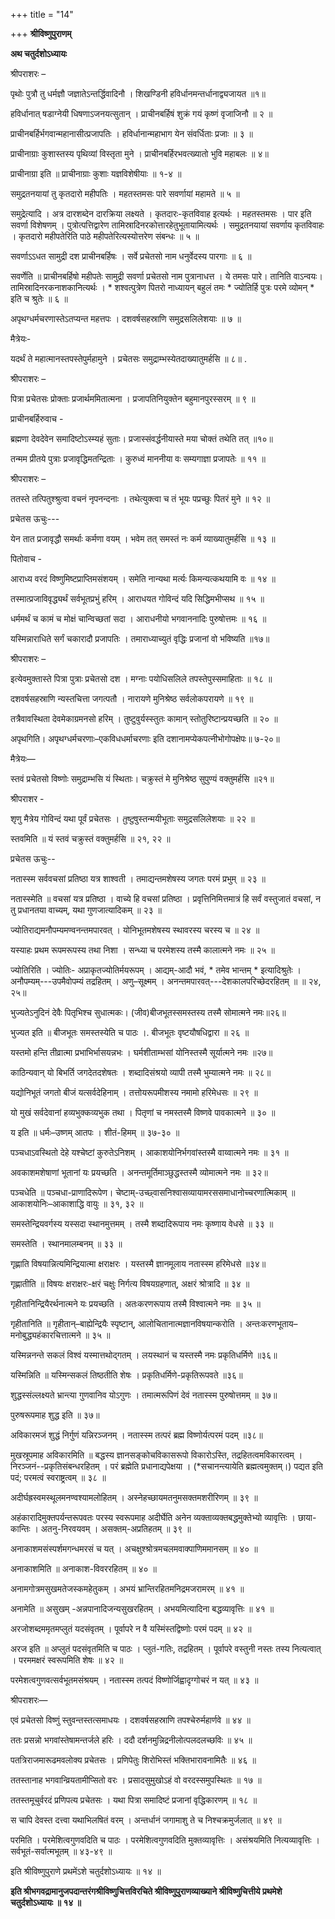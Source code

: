 +++
title = "14"

+++
**श्रीविष्णुपुराणम्**

**अथ चतुर्दशोऽध्यायः**

 श्रीपराशरः –

पृथोः पुत्रौ तु धर्मज्ञौ जज्ञातेऽन्तर्द्धिवादिनौ । शिखण्डिनी हविर्धानमन्तर्धानाद्व्यजायत ॥१॥

हविर्धानात् षडाग्नेयी धिषणाऽजनयत्सुतान् । प्राचीनबर्हिषं शुक्रं गयं कृष्णं वृजाजिनौ ॥ २ ॥

प्राचीनबर्हिर्भगवान्महानासीत्प्रजापतिः । हविर्धानान्महाभाग येन संवर्धिताः प्रजाः ॥ ३ ॥

प्राचीनाग्राः कुशास्तस्य पृथिव्यां विस्तृता मुने । प्राचीनबर्हिरभवत्ख्यातो भुवि महाबलः ॥ ४॥

 प्राचीनाग्रा इति ॥ प्राचीनाग्राः कुशाः यज्ञविशेषीयाः ॥ १-४ ॥

समुद्रतनयायां तु कृतदारो महीपतिः । महतस्तमसः पारे सवर्णायां महामते ॥ ५ ॥

 समुद्रेत्यादि । अत्र दारशब्देन दारक्रिया लक्ष्यते । कृतदारः-कृतविवाह इत्यर्थः । महतस्तमसः । पार इति सवर्णा विशेषणम् । पुत्रोत्पत्तिद्वारेण तामिस्रादिनरकोत्तारहेतुभूतायामित्यर्थः । समुद्रतनयायां सवर्णाय कृतविवाहः । कृतदारो महीपतेरिति पाठे महीपतेरित्यस्योत्तरेण संबन्धः ॥ ५ ॥

सवर्णाऽऽधत सामुद्री दश प्राचीनबर्हिषः । सर्वे प्रचेतसो नाम धनुर्वेदस्य पारगाः ॥ ६ ॥

 सवर्णेति ॥ प्राचीनबर्हिषो महीपतेः सामुद्री सवर्णा प्रचेतसो नाम पुत्रानाधत्त । ये तमसः पारे। तानिति वाऽन्वयः। तामिस्रादिनरकनाशकानित्यर्थः । * शश्वत्पुत्रेण पितरो नाध्यायन् बहुलं तमः * ज्योतिर्हि पुत्रः परमे व्योमन् * इति च श्रुतेः ॥ ६ ॥

अपृथग्धर्मचरणास्तेऽतप्यन्त महत्तपः । दशवर्षसहस्राणि समुद्रसलिलेशयाः ॥ ७ ॥

मैत्रेयः-

यदर्थं ते महात्मानस्तपस्तेपुर्महामुने । प्रचेतसः समुद्राम्भस्येतदाख्यातुमर्हसि ॥ ८॥ .

 श्रीपराशरः –

पित्रा प्रचेतसः प्रोक्ताः प्रजार्थममितात्मना । प्रजापतिनियुक्तेन बहुमानपुरस्सरम् ॥ ९ ॥

 प्राचीनबर्हिरुवाच -

ब्रह्मणा देवदेवेन समादिष्टोऽस्म्यहं सुताः। प्रजास्संवर्द्धनीयास्ते मया चोक्तं तथेति तत् ॥१०॥

तन्मम प्रीतये पुत्राः प्रजावृद्धिमतन्द्रिताः । कुरुध्वं माननीया वः सम्यगाज्ञा प्रजापतेः ॥ ११ ॥

 श्रीपराशरः –

ततस्ते तत्पितुश्श्रुत्वा वचनं नृपनन्दनाः । तथेत्युक्त्वा च तं भूयः पप्रच्छुः पितरं मुने ॥ १२ ॥

 प्रचेतस ऊचुः---

येन तात प्रजावृद्धौ समर्थाः कर्मणा वयम् । भवेम तत् समस्तं नः कर्म व्याख्यातुमर्हसि ॥ १३ ॥

 पितोवाच -

आराध्य वरदं विष्णुमिष्टप्राप्तिमसंशयम् । समेति नान्यथा मर्त्यः किमन्यत्कथयामि वः ॥ १४ ॥

तस्मात्प्रजाविवृद्ध्यर्थं सर्वभूतप्रभुं हरिम् । आराधयत गोविन्दं यदि सिद्धिमभीप्सथ ॥ १५ ॥

धर्ममर्थं च कामं च मोक्षं चान्विच्छतां सदा । आराधनीयो भगवाननादिः पुरुषोत्तमः ॥ १६ ॥

यस्मिन्नाराधिते सर्गं चकारादौ प्रजापतिः । तमाराध्याच्युतं वृद्धिः प्रजानां वो भविष्यति ॥१७॥

 श्रीपराशरः –

इत्येवमुक्तास्ते पित्रा पुत्राः प्रचेतसो दश । मग्नाः पयोधिसलिले तपस्तेपुस्समाहिताः ॥ १८ ॥

दशवर्षसहस्राणि न्यस्तचित्ता जगत्पतौ । नारायणे मुनिश्रेष्ठ सर्वलोकपरायणे ॥ १९ ॥

तत्रैवावस्थिता देवमेकाग्रमनसो हरिम् । तुष्टुवुर्यस्स्तुतः कामान् स्तोतुरिष्टान्प्रयच्छति ॥ २० ॥

 अपृथगिति। अपृथग्धर्मचरणाः–एकविधधर्माचरणाः इति दशानामप्येकपत्नीभोगोपक्षेपः॥ ७-२०॥

 मैत्रेयः—

स्तवं प्रचेतसो विष्णोः समुद्राम्भसि यं स्थिताः। चक्रुस्तं मे मुनिश्रेष्ठ सुपुण्यं वक्तुमर्हसि ॥२१॥

 श्रीपराशर -

शृणु मैत्रेय गोविन्दं यथा पूर्वं प्रचेतसः । *तुष्टु*वुस्तन्मयीभूताः समुद्रसलिलेशयाः ॥ २२ ॥

 स्तवमिति ॥ यं स्तवं चक्रुस्तं वक्तुमर्हसि ॥ २१, २२ ॥

 प्रचेतस ऊचुः--

नतास्स्म सर्ववचसां प्रतिष्ठा यत्र शाश्वती । तमाद्यन्तमशेषस्य जगतः परमं प्रभुम् ॥ २३ ॥

 नतास्स्मेति ॥ वचसां यत्र प्रतिष्ठा । वाच्ये हि वचसां प्रतिष्ठा । प्रवृत्तिनिमित्तमात्रं हि सर्वं वस्तुजातं वचसां, न तु प्रधानतया वाच्यम्, यथा गुणजात्यादिकम् ॥ २३ ॥

ज्योतिराद्यमनौपम्यमण्वनन्तमपारवत् । योनिभूतमशेषस्य स्थावरस्य चरस्य च ॥ २४ ॥

यस्याहः प्रथम रूपमरूपस्य तथा निशा । सन्ध्या च परमेशस्य तस्मै कालात्मने नमः ॥ २५ ॥

 ज्योतिरिति । ज्योतिः- अप्राकृतज्योतिर्मयरूपम् । आद्यम्-आदौ भवं, * तमेव भान्तम् * इत्यादिश्रुतेः । अनौपम्यम्---उपमैवोपम्यं तद्रहितम् । अणु–सूक्ष्मम् । अनन्तमपारवत्---देशकालपरिच्छेदरहितम् ॥ ॥ २४, २५॥

भुज्यतेऽनुदिनं देवैः पितृभिश्च सुधात्मकः। (जीव)बीजभूतस्समस्तस्य तस्मै सोमात्मने नमः॥२६॥

 भुज्यत इति ॥ बीजभूतः समस्तस्येति च पाठः ।. बीजभूतः वृष्टयौषधिद्वारा ॥ २६ ॥

यस्तमो हन्ति तीव्रात्मा प्रभाभिर्भासयन्नभः । घर्मशीताम्भसां योनिस्तस्मै सूर्यात्मने नमः ॥२७॥

काठिन्यवान् यो बिभर्ति जगदेतदशेषतः । शब्दादिसंश्रयो व्यापी तस्मै भुम्यात्मने नमः ॥ २८॥

यद्योनिभूतं जगतो बीजं यत्सर्वदेहिनाम् । तत्तोयरूपमीशस्य नमामो हरिमेधसः ॥ २९ ॥

यो मुखं सर्वदेवानां हव्यभुक्कव्यभुक तथा । पितृणां च नमस्तस्मै विष्णवे पावकात्मने ॥ ३० ॥

 य इति ॥ धर्मः–उष्णम् आतपः । शीतं-हिमम् ॥ ३७-३० ॥

पञ्चधाऽवस्थितो देहे यश्चेष्टां कुरुतेऽनिशम् । आकाशयोनिर्भगवांस्तस्मै वाय्वात्मने नमः ॥ ३१ ॥

अवकाशमशेषाणां भूतानां यः प्रयच्छति । अनन्तमूर्तिमाञ्छुद्धस्तस्मै व्योमात्मने नमः ॥ ३२॥

 पञ्चधेति ॥ पञ्चधा-प्राणादिरूपेण। चेष्टाम्-उच्छ्वासनिश्वासव्यायामरससमाधानोच्चरणात्मिकाम् ॥ आकाशयोनिः–आकाशाद्धि वायुः ॥ ३१, ३२ ॥

समस्तेन्द्रियवर्गस्य यस्सदा स्थानमुत्तमम् । तस्मै शब्दादिरूपाय नमः कृष्णाय वेधसे ॥ ३३ ॥

 समस्तेति । स्थानमालम्बनम् ॥ ३३ ॥

गृह्णाति विषयान्नित्यमिन्द्रियात्मा क्षराक्षरः । यस्तस्मै ज्ञानमूलाय नतास्स्म हरिमेधसे ॥३४॥

 गृह्णातीति ॥ विषयः क्षराक्षरः-क्षरं चक्षुः निर्गत्य विषयग्रहणात्, अक्षरं श्रोत्रादि ॥ ३४ ॥

गृहीतानिन्द्रियैरर्थनात्मने यः प्रयच्छति । अतःकरणरूपाय तस्मै विश्वात्मने नमः ॥ ३५ ॥

 गृहीतानिति ॥ गृहीतान्–बाह्येन्द्रियैः स्पृष्टान्, आलोचितानात्मज्ञानविषयान्करोति । अन्तःकरणभूताय–मनोबुद्ध्यहंकारचित्तात्मने ॥ ३५ ॥

यस्मिन्ननन्ते सकलं विश्वं यस्मात्तथोद्गतम् । लयस्थानं च यस्तस्मै नमः प्रकृतिधर्मिणे ॥३६॥

 यस्मिन्निति ॥ यस्मिन्सकलं तिष्ठतीति शेषः । प्रकृतिधर्मिणे-प्रकृतिरूपवते ॥३६॥

शुद्धस्संल्लक्ष्यते भ्रान्त्या गुणवानिव योऽगुणः । तमात्मरूपिणं देवं नतास्स्म पुरुषोत्तमम् ॥ ३७॥

 पुरुषरूपमाह शुद्ध इति ॥ ३७॥

अविकारमजं शुद्धं निर्गुणं यन्निरञ्जनम् । नतास्स्म तत्परं ब्रह्म विष्णोर्यत्परमं पदम् ॥३८॥

 मुखस्रूपमाह अविकारमिति ॥ बद्धस्य ज्ञानसङ्कोचविकासरूपो विकारोऽस्ति, तद्रहितत्वमविकारत्वम् । निरञ्जनं--प्रकृतिसंबन्धरहितम् । परं ब्रह्मेति प्रधानाद्यपेक्षया । (*सचानन्त्यायेति ब्रह्मत्वमुक्तम्।) पद्यत इति पदं; परमत्वं स्वराष्ट्रत्वम् ॥ ३८ ॥

अदीर्घह्रस्वमस्थूलमनण्वश्यामलोहितम् । अस्नेहच्छायमतनुमसक्तमशरीरिणम् ॥ ३९ ॥

 अहंकारादिमुक्तपर्यन्तरूपवतः परस्य स्वरूपमाह अदीर्घेति अनेन व्यक्ताव्यक्तबद्धमुक्तेभ्यो व्यावृत्तिः । छाया-कान्तिः । अतनु-निरवयवम् । असक्तम्-अप्रतिहतम् ॥ ३९ ॥

अनाकाशमसंस्पर्शमगन्धमरसं च यत् । अचक्षुश्श्रोत्रमचलमवाक्पाणिममानसम् ॥ ४० ॥

 अनाकाशमिति ॥ अनाकाश-विवररहितम् ॥ ४० ॥

अनामगोत्रमसुखमतेजस्कमहेतुकम् । अभयं भ्रान्तिरहितमनिद्रमजरामरम् ॥ ४१ ॥

 अनामेति ॥ असुखम् -अन्नपानादिजन्यसुखरहितम् । अभयमित्यादिना बद्धव्यावृत्तिः ॥ ४१ ॥

अरजोशब्दममृतमप्लुतं यदसंवृतम् । पूर्वापरे न वै यस्मिंस्तद्विष्णोः परमं पदम् ॥ ४२ ॥

 अरज इति ॥ अप्लुतं पदसंवृतमिति च पाठः । प्लुतं-गतिः, तद्रहितम् । पूर्वापरे वस्तुनी नस्तः तस्य नित्यत्वात् । परममक्षरं स्वरूपमिति शेषः ॥ ४२ ॥

परमेशत्वगुणवत्सर्वभूतमसंश्रयम् । नतास्स्म तत्पदं विष्णोर्जिह्वादृग्गोचरं न यत् ॥ ४३ ॥

 श्रीपराशरः—

एवं प्रचेतसो विष्णुं स्तुवन्तस्तत्समाधयः । दशवर्षसहस्राणि तपश्चेरुर्महार्णवे ॥ ४४ ॥

ततः प्रसन्नो भगवांस्तेषामन्तर्जले हरिः । ददौ दर्शनमुन्निद्रनीलोत्पलदलच्छविः ॥ ४५ ॥

पतत्रिराजमारूढमवलोक्य प्रचेतसः । प्रणिपेतुः शिरोभिस्तं भक्तिभारावनामितैः ॥ ४६ ॥

ततस्तानाह भगवान्व्रियतामीप्सितो वरः । प्रसादसुमुखोऽहं वो वरदस्समुपस्थितः ॥ १७ ॥

ततस्तमूचुर्वरदं प्रणिपत्य प्रचेतसः । यथा पित्रा समादिष्टं प्रजानां वृद्धिकारणम् ॥ १८ ॥

स चापि देवस्त दत्त्वा यथाभिलषितं वरम् । अन्तर्धानं जगामाशु ते च निश्चक्रमुर्जलात् ॥ ४९ ॥

 परमिति । परमेशित्वगुणवदिति च पाठः । परमेशित्वगुणवदिति मुक्तव्यावृत्तिः । असंश्रयमिति नित्यव्यावृत्तिः । सर्वभूतं-सर्वात्मभूतम् ॥ ४३-४९ ॥

इति श्रीविष्णुपुराणे प्रथमेंऽशे चतुर्दशोऽध्यायः ॥ १४ ॥

**इति श्रीभगवद्रामानुजपदान्तरंगश्रीविष्णुचित्तविरचिते श्रीविष्णुपुराणव्याख्याने
श्रीविष्णुचित्तीये प्रथमेशे चतुर्दशोऽध्यायः ॥ १४ ॥**
